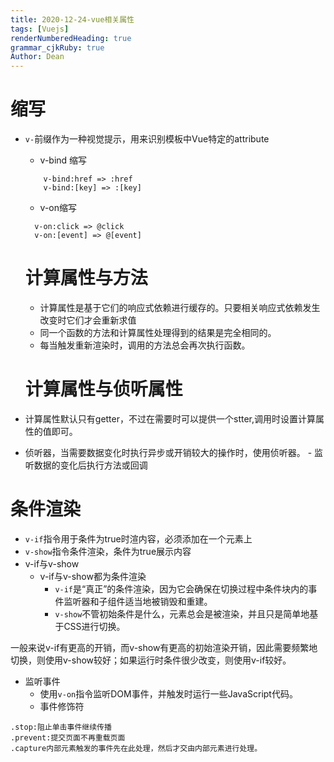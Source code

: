 ```yaml
---
title: 2020-12-24-vue相关属性
tags: [Vuejs]
renderNumberedHeading: true
grammar_cjkRuby: true
Author: Dean
---
```


# 缩写
- `v-`前缀作为一种视觉提示，用来识别模板中Vue特定的attribute
	- v-bind 缩写
  ```
	  v-bind:href => :href
	  v-bind:[key] => :[key]
  ```
  - v-on缩写
  ```
	v-on:click => @click
	v-on:[event] => @[event]
  ```
  # 计算属性与方法
  - 计算属性是基于它们的响应式依赖进行缓存的。只要相关响应式依赖发生改变时它们才会重新求值
  - 同一个函数的方法和计算属性处理得到的结果是完全相同的。
  - 每当触发重新渲染时，调用的方法总会再次执行函数。
  
  # 计算属性与侦听属性
- 计算属性默认只有getter，不过在需要时可以提供一个stter,调用时设置计算属性的值即可。
- 侦听器，当需要数据变化时执行异步或开销较大的操作时，使用侦听器。
	  - 监听数据的变化后执行方法或回调
	   
# 条件渲染
- `v-if`指令用于条件为true时渲内容，必须添加在一个元素上
- `v-show`指令条件渲染，条件为true展示内容
- v-if与v-show
	- v-if与v-show都为条件渲染
		- `v-if`是“真正”的条件渲染，因为它会确保在切换过程中条件块内的事件监听器和子组件适当地被销毁和重建。
		- `v-show`不管初始条件是什么，元素总会是被渲染，并且只是简单地基于CSS进行切换。

一般来说v-if有更高的开销，而v-show有更高的初始渲染开销，因此需要频繁地切换，则使用v-show较好；如果运行时条件很少改变，则使用v-if较好。

- 监听事件
	- 使用`v-on`指令监听DOM事件，并触发时运行一些JavaScript代码。
	- 事件修饰符
```
.stop:阻止单击事件继续传播
.prevent:提交页面不再重载页面
.capture内部元素触发的事件先在此处理，然后才交由内部元素进行处理。
```